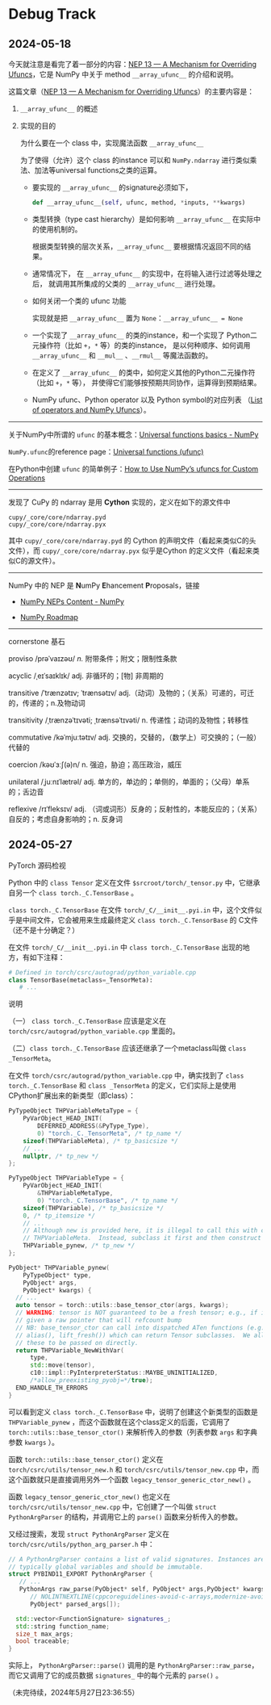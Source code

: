 # Debug Track

## 2024-05-18

今天就注意是看完了着一部分的内容：[NEP 13 — A Mechanism for Overriding Ufuncs](http://www.numpy.org/neps/nep-0013-ufunc-overrides.html)，它是 NumPy 中关于 method `__array_ufunc__` 的介绍和说明。

这篇文章（[NEP 13 — A Mechanism for Overriding Ufuncs](http://www.numpy.org/neps/nep-0013-ufunc-overrides.html)）的主要内容是：

1. `__array_ufunc__` 的概述

2. 实现的目的

   为什么要在一个 class 中，实现魔法函数 `__array_ufunc__`

   为了使得（允许）这个 class 的instance 可以和 `NumPy.ndarray` 进行类似乘法、加法等universal functions之类的运算。

   - 要实现的 `__array_ufunc__` 的signature必须如下，

     ```python
     def __array_ufunc__(self, ufunc, method, *inputs, **kwargs)
     ```

   - 类型转换（type cast hierarchy）是如何影响 `__array_ufunc__` 在实际中的使用机制的。

     根据类型转换的层次关系，`__array_ufunc__` 要根据情况返回不同的结果。

   - 通常情况下， 在 `__array_ufunc__` 的实现中，在将输入进行过滤等处理之后，
     就调用其所集成的父类的 `__array_ufunc__` 进行处理。

   - 如何关闭一个类的 ufunc 功能

     实现就是把 `__array_ufunc__` 置为 `None`：`__array_ufunc__ = None`

   - 一个实现了 `__array_ufunc__` 的类的instance，和一个实现了 Python二元操作符（比如 `+`，`*` 等）的类的instance，
     是以何种顺序、如何调用 `__array_ufunc__` 和 `__mul__` 、`__rmul__` 等魔法函数的。

   - 在定义了 `__array_ufunc__` 的类中，如何定义其他的Python二元操作符（比如 `+`，`*` 等），
     并使得它们能够按预期共同协作，运算得到预期结果。

   - NumPy ufunc、Python operator 以及 Python symbol的对应列表
     （[List of operators and NumPy Ufuncs](https://numpy.org/neps/nep-0013-ufunc-overrides.html#neps-ufunc-overrides-list-of-operators)）。

---

关于NumPy中所谓的 `ufunc` 的基本概念：[Universal functions basics - NumPy](https://numpy.org/doc/stable/user/basics.ufuncs.html#ufuncs-basics)

`NumPy.ufunc`的reference page：[Universal functions (ufunc)](https://numpy.org/doc/stable/reference/ufuncs.html)

在Python中创建 `ufunc` 的简单例子：[How to Use NumPy’s ufuncs for Custom Operations](https://www.slingacademy.com/article/how-to-use-numpys-ufuncs-for-custom-operations/)

---

发现了 CuPy 的 ndarray 是用 **Cython** 实现的，定义在如下的源文件中

```shell
cupy/_core/core/ndarray.pyd
cupy/_core/core/ndarray.pyx
```

其中 `cupy/_core/core/ndarray.pyd` 的 Cython 的声明文件（看起来类似C的头文件），而 `cupy/_core/core/ndarray.pyx` 似乎是Cython 的定义文件（看起来类似C的源文件）。

---

NumPy 中的 NEP 是 **N**umPy **E**hancement **P**roposals，链接

- [NumPy NEPs Content - NumPy](https://numpy.org/neps/content.html)

- [NumPy Roadmap](https://numpy.org/neps/roadmap.html)

---

cornerstone 基石

proviso /prəˈvaɪzəʊ/ *n.* 附带条件；附文；限制性条款

acyclic /ˌeɪˈsaɪklɪk/ adj. 非循环的；[物] 非周期的

transitive /ˈtrænzətɪv; ˈtrænsətɪv/ adj.（动词）及物的；（关系）可递的，可迁的，传递的；n.及物动词

transitivity /ˌtrænzəˈtɪvəti; ˌtrænsəˈtɪvəti/ n. 传递性；动词的及物性；转移性

commutative /kəˈmjuːtətɪv/ adj. 交换的，交替的，（数学上）可交换的；（一般）代替的

coercion /kəʊˈɜːʃ(ə)n/ n. 强迫，胁迫；高压政治，威压

unilateral /ˌjuːnɪˈlætrəl/ adj. 单方的，单边的；单侧的，单面的；（父母）单系的；舌边音

reflexive /rɪˈfleksɪv/ adj. （词或词形）反身的；反射性的，本能反应的；（关系）自反的；考虑自身影响的；n. 反身词


## 2024-05-27

PyTorch 源码检视

Python 中的 `class Tensor` 定义在文件 `$srcroot/torch/_tensor.py` 中，它继承自另一个 `class torch._C.TensorBase` 。

`class torch._C.TensorBase` 在文件 `torch/_C/__init__.pyi.in` 中，这个文件似乎是中间文件，它会被用来生成最终定义 `class torch._C.TensorBase` 的 C文件（还不是十分确定？）

在文件 `torch/_C/__init__.pyi.in` 中 `class torch._C.TensorBase` 出现的地方，有如下注释：

```python
# Defined in torch/csrc/autograd/python_variable.cpp
class TensorBase(metaclass=_TensorMeta):
   # ...
```

说明

（一） `class torch._C.TensorBase` 应该是定义在 `torch/csrc/autograd/python_variable.cpp` 里面的。

（二）`class torch._C.TensorBase` 应该还继承了一个metaclass叫做 `class _TensorMeta`。

在文件 `torch/csrc/autograd/python_variable.cpp` 中，确实找到了 `class torch._C.TensorBase` 和 `class _TensorMeta` 的定义，它们实际上是使用CPython扩展出来的新类型（即class）：

```cpp
PyTypeObject THPVariableMetaType = {
    PyVarObject_HEAD_INIT(
        DEFERRED_ADDRESS(&PyType_Type),
        0) "torch._C._TensorMeta", /* tp_name */
    sizeof(THPVariableMeta), /* tp_basicsize */
    // ...
    nullptr, /* tp_new */
};

PyTypeObject THPVariableType = {
    PyVarObject_HEAD_INIT(
        &THPVariableMetaType,
        0) "torch._C.TensorBase", /* tp_name */
    sizeof(THPVariable), /* tp_basicsize */
    0, /* tp_itemsize */
    // ...
    // Although new is provided here, it is illegal to call this with cls ==
    // THPVariableMeta.  Instead, subclass it first and then construct it
    THPVariable_pynew, /* tp_new */
};

PyObject* THPVariable_pynew(
    PyTypeObject* type,
    PyObject* args,
    PyObject* kwargs) {
  // ...
  auto tensor = torch::utils::base_tensor_ctor(args, kwargs);
  // WARNING: tensor is NOT guaranteed to be a fresh tensor; e.g., if it was
  // given a raw pointer that will refcount bump
  // NB: base_tensor_ctor can call into dispatched ATen functions (e.g.,
  // alias(), lift_fresh()) which can return Tensor subclasses.  We allow
  // these to be passed on directly.
  return THPVariable_NewWithVar(
      type,
      std::move(tensor),
      c10::impl::PyInterpreterStatus::MAYBE_UNINITIALIZED,
      /*allow_preexisting_pyobj=*/true);
  END_HANDLE_TH_ERRORS
}

```

可以看到定义  `class torch._C.TensorBase` 中，说明了创建这个新类型的函数是 `THPVariable_pynew` ，而这个函数就在这个class定义的后面，它调用了 `torch::utils::base_tensor_ctor()` 来解析传入的参数（列表参数 `args` 和字典参数 `kwargs` ）。

函数  `torch::utils::base_tensor_ctor()` 定义在 `torch/csrc/utils/tensor_new.h` 和  `torch/csrc/utils/tensor_new.cpp` 中，而这个函数就只是直接调用另外一个函数 `legacy_tensor_generic_ctor_new()` 。

函数 `legacy_tensor_generic_ctor_new()` 也定义在  `torch/csrc/utils/tensor_new.cpp` 中，它创建了一个叫做 `struct PythonArgParser` 的结构，并调用它上的 `parse()` 函数来分析传入的参数。

又经过搜索，发现 `struct PythonArgParser` 定义在 `torch/csrc/utils/python_arg_parser.h` 中：

```cpp
// A PythonArgParser contains a list of valid signatures. Instances are
// typically global variables and should be immutable.
struct PYBIND11_EXPORT PythonArgParser {
   // ...
   PythonArgs raw_parse(PyObject* self, PyObject* args,PyObject* kwargs,
      // NOLINTNEXTLINE(cppcoreguidelines-avoid-c-arrays,modernize-avoid-c-arrays)
      PyObject* parsed_args[]);

  std::vector<FunctionSignature> signatures_;
  std::string function_name;
  size_t max_args;
  bool traceable;
}
```

实际上， `PythonArgParser::parse()` 调用的是 `PythonArgParser::raw_parse`，而它又调用了它的成员数据 `signatures_` 中的每个元素的 `parse()` 。

（未完待续，2024年5月27日23:36:55）


